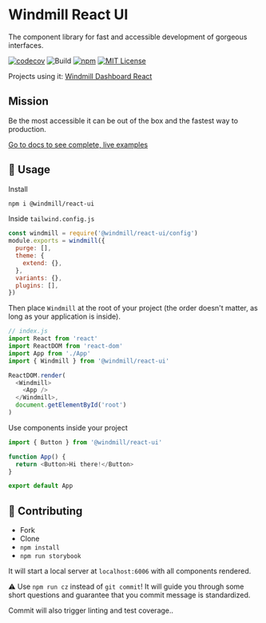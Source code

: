 # Windmill React UI

The component library for fast and accessible development of gorgeous interfaces.

<p>
  <a href="https://codecov.io/gh/estevanmaito/windmill-react-ui"><img src="https://codecov.io/gh/estevanmaito/windmill-react-ui/branch/master/graph/badge.svg" alt="codecov" /></a>
  <img src="https://github.com/estevanmaito/windmill-react-ui/workflows/Build/badge.svg" alt="Build" />
  <a href="https://www.npmjs.com/package/@windmill/react-ui"><img src="https://img.shields.io/npm/v/@windmill/react-ui" alt="npm" /></a>
  <a href="https://github.com/estevanmaito/windmill-react-ui/blob/master/LICENSE"><img src="https://img.shields.io/github/license/estevanmaito/windmill-react-ui" alt="MIT License" /></a>
</p>

Projects using it: [Windmill Dashboard React](https://github.com/estevanmaito/windmill-dashboard-react)

## Mission

Be the most accessible it can be out of the box and the fastest way to production.

[Go to docs to see complete, live examples](https://windmillui.com/react-ui)

## 🚀 Usage

Install

```sh
npm i @windmill/react-ui
```

Inside `tailwind.config.js`

```js
const windmill = require('@windmill/react-ui/config')
module.exports = windmill({
  purge: [],
  theme: {
    extend: {},
  },
  variants: {},
  plugins: [],
})
```

Then place `Windmill` at the root of your project (the order doesn't matter, as long as your application is inside).

```js
// index.js
import React from 'react'
import ReactDOM from 'react-dom'
import App from './App'
import { Windmill } from '@windmill/react-ui'

ReactDOM.render(
  <Windmill>
    <App />
  </Windmill>,
  document.getElementById('root')
)
```

Use components inside your project

```js
import { Button } from '@windmill/react-ui'

function App() {
  return <Button>Hi there!</Button>
}

export default App
```

## 🔌 Contributing

- Fork
- Clone
- `npm install`
- `npm run storybook`

It will start a local server at `localhost:6006` with all components rendered.

⚠ Use `npm run cz` instead of `git commit`! It will guide you through some short questions and guarantee that you commit message is standardized.

Commit will also trigger linting and test coverage..
